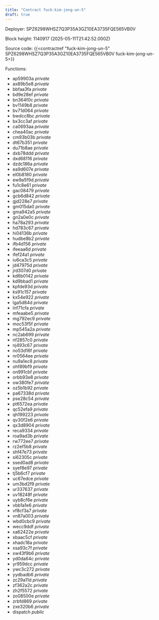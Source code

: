 ```yaml
---
title: "Contract fuck-kim-jong-un-5"
draft: true
---
```

Deployer: SPZ6298WHSZ7Q3P35A3GZ10EA3735FQE565VB0V


 



Block height: 1140917 (2025-05-11T21:42:52.000Z)

Source code: {{<contractref "fuck-kim-jong-un-5" SPZ6298WHSZ7Q3P35A3GZ10EA3735FQE565VB0V fuck-kim-jong-un-5>}}

Functions:

* ap59903a _private_
* ax89b5e8 _private_
* bbfaa3fa _private_
* bd9e28ef _private_
* bn364f0c _private_
* bv1149b8 _private_
* bv71d064 _private_
* bwdcc8bc _private_
* bx3cc3af _private_
* ca0693aa _private_
* chea40ac _private_
* cm93b03b _private_
* dt67b351 _private_
* du71b8ae _private_
* dxb78ddd _private_
* dxd68116 _private_
* dzdc186a _private_
* ea9d607e _private_
* el0b8180 _private_
* ew9a5f9d _private_
* fu1c8e61 _private_
* gac08479 _private_
* gcb6d842 _private_
* gjd228e7 _private_
* gm015da0 _private_
* gma942a5 _private_
* gn2a0e0c _private_
* ha78a293 _private_
* hd783c67 _private_
* hi04136b _private_
* hudbe8b2 _private_
* ifb4d156 _private_
* ifeeaa6d _private_
* ifef24a1 _private_
* iu6ca3c5 _private_
* jd47975d _private_
* jrd307d0 _private_
* kd6b0142 _private_
* kd9bbad1 _private_
* kpfde93d _private_
* ks91c157 _private_
* kx54e922 _private_
* lga5d84d _private_
* lnf71cfa _private_
* mfeaabe5 _private_
* mg792ec9 _private_
* moc53f5f _private_
* mp545a2a _private_
* nc2ab699 _private_
* nf2857c0 _private_
* nj493c67 _private_
* no53d16f _private_
* nr0564ee _private_
* nu9a1ec8 _private_
* ohf89bf9 _private_
* on991cbf _private_
* orbb93e8 _private_
* ow380fe7 _private_
* oz5b1b92 _private_
* pa67338d _private_
* pse28c54 _private_
* pt6572ea _private_
* qc52efa9 _private_
* qh199223 _private_
* qv30f2e6 _private_
* qx3d8904 _private_
* reca9334 _private_
* roa9ad3b _private_
* rw772ee7 _private_
* rz2ef5b8 _private_
* shf47e73 _private_
* si62305c _private_
* ssed0ad8 _private_
* syef8e97 _private_
* tj5b6cf7 _private_
* uc67edce _private_
* um3bd2f9 _private_
* ur337637 _private_
* uv18248f _private_
* uyb8cf6e _private_
* vbb1a1e6 _private_
* vf8cf3a7 _private_
* vn87a003 _private_
* wbd0cbc9 _private_
* wecc9ddf _private_
* xa62422e _private_
* xbaac5cf _private_
* xhadc18a _private_
* xsa93c7f _private_
* xw43f9b6 _private_
* yd0da64c _private_
* yr959dcc _private_
* ywc3c272 _private_
* yydbadb6 _private_
* zc29a11d _private_
* zf362a2c _private_
* zh2f5572 _private_
* zo08500e _private_
* zrbfd869 _private_
* zxe320b6 _private_
* dispatch _public_

